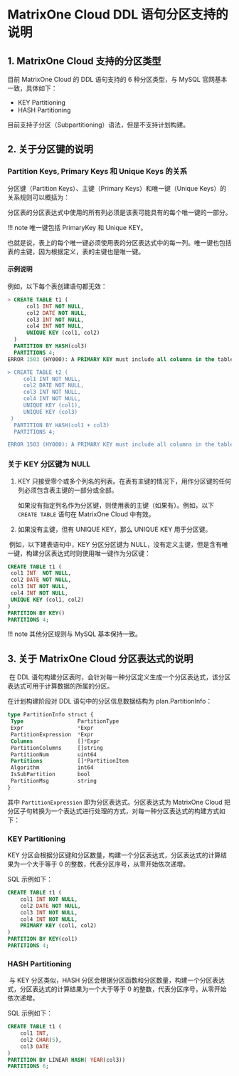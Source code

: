 # MatrixOne Cloud DDL 语句分区支持的说明

## 1. MatrixOne Cloud 支持的分区类型

目前 MatrixOne Cloud 的 DDL 语句支持的 6 种分区类型，与 MySQL 官网基本一致，具体如下：

- KEY Partitioning
- HASH Partitioning

目前支持子分区（Subpartitioning）语法，但是不支持计划构建。

## 2. 关于分区键的说明

### Partition Keys, Primary Keys 和 Unique Keys 的关系

分区键（Partition Keys）、主键（Primary Keys）和唯一键（Unique Keys）的关系规则可以概括为：

分区表的分区表达式中使用的所有列必须是该表可能具有的每个唯一键的一部分。

!!! note
    唯一键包括 PrimaryKey 和 Unique KEY。

​ 也就是说，表上的每个唯一键必须使用表的分区表达式中的每一列。唯一键也包括表的主键，因为根据定义，表的主键也是唯一键。

#### 示例说明

例如，以下每个表创建语句都无效：

```sql
> CREATE TABLE t1 (
      col1 INT NOT NULL,
      col2 DATE NOT NULL,
      col3 INT NOT NULL,
      col4 INT NOT NULL,
      UNIQUE KEY (col1, col2)
  )
  PARTITION BY HASH(col3)
  PARTITIONS 4;
ERROR 1503 (HY000): A PRIMARY KEY must include all columns in the table's partitioning function

> CREATE TABLE t2 (
     col1 INT NOT NULL,
     col2 DATE NOT NULL,
     col3 INT NOT NULL,
     col4 INT NOT NULL,
     UNIQUE KEY (col1),
     UNIQUE KEY (col3)
 )
  PARTITION BY HASH(col1 + col3)
  PARTITIONS 4;

ERROR 1503 (HY000): A PRIMARY KEY must include all columns in the table's partitioning function
```

### 关于 KEY 分区键为 NULL

1. KEY 只接受零个或多个列名的列表。在表有主键的情况下，用作分区键的任何列必须包含表主键的一部分或全部。

    如果没有指定列名作为分区键，则使用表的主键（如果有）。例如，以下 `CREATE TABLE` 语句在 MatrixOne Cloud 中有效。

2. 如果没有主键，但有 UNIQUE KEY，那么 UNIQUE KEY 用于分区键。

​ 例如，以下建表语句中，KEY 分区分区键为 NULL，没有定义主键，但是含有唯一键，构建分区表达式时则使用唯一键作为分区键：

```sql
CREATE TABLE t1 (
 col1 INT  NOT NULL,
 col2 DATE NOT NULL,
 col3 INT NOT NULL,
 col4 INT NOT NULL,
 UNIQUE KEY (col1, col2)
)
PARTITION BY KEY()
PARTITIONS 4;
```

!!! note
    其他分区规则与 MySQL 基本保持一致。

## 3. 关于 MatrixOne Cloud 分区表达式的说明

​ 在 DDL 语句构建分区表时，会针对每一种分区定义生成一个分区表达式，该分区表达式可用于计算数据的所属的分区。

在计划构建阶段对 DDL 语句中的分区信息数据结构为 plan.PartitionInfo：

```sql
type PartitionInfo struct {
 Type                 PartitionType
 Expr                 *Expr
 PartitionExpression  *Expr
 Columns              []*Expr
 PartitionColumns     []string
 PartitionNum         uint64
 Partitions           []*PartitionItem
 Algorithm            int64
 IsSubPartition       bool
 PartitionMsg         string
}
```

其中 `PartitionExpression` 即为分区表达式。分区表达式为 MatrixOne Cloud 把分区子句转换为一个表达式进行处理的方式，对每一种分区表达式的构建方式如下：

### KEY Partitioning

KEY 分区会根据分区键和分区数量，构建一个分区表达式，分区表达式的计算结果为一个大于等于 0 的整数，代表分区序号，从零开始依次递增。

SQL 示例如下：

```sql
CREATE TABLE t1 (
    col1 INT NOT NULL,
    col2 DATE NOT NULL,
    col3 INT NOT NULL,
    col4 INT NOT NULL,
    PRIMARY KEY (col1, col2)
)
PARTITION BY KEY(col1)
PARTITIONS 4;
```

### HASH Partitioning

​ 与 KEY 分区类似，HASH 分区会根据分区函数和分区数量，构建一个分区表达式，分区表达式的计算结果为一个大于等于 0 的整数，代表分区序号，从零开始依次递增。

SQL 示例如下：

```sql
CREATE TABLE t1 (
    col1 INT,
    col2 CHAR(5),
    col3 DATE
)
PARTITION BY LINEAR HASH( YEAR(col3))
PARTITIONS 6;
```
